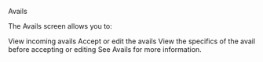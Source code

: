 Avails

The Avails screen allows you to:

View incoming avails
Accept or edit the avails
View the specifics of the avail before accepting or editing
See Avails for more information.

